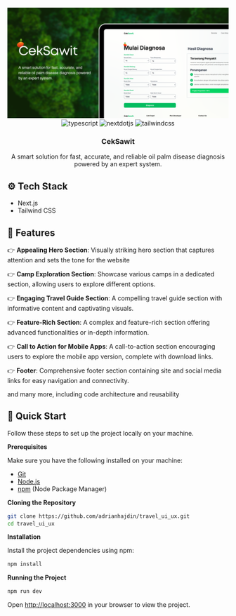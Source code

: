 <div align="center">
  <br />
    <a href="https://youtu.be/cuzw4vL1z5E?feature=shared" target="_blank">
      <img src="/img/preview.png" alt="Project Banner">
    </a>
  <br />

  <div>
    <img src="https://img.shields.io/badge/-Typescript-black?style=for-the-badge&logoColor=white&logo=typescript&color=3178C6" alt="typescript" />
    <img src="https://img.shields.io/badge/-Next_JS-black?style=for-the-badge&logoColor=white&logo=nextdotjs&color=000000" alt="nextdotjs" />
    <img src="https://img.shields.io/badge/-Tailwind_CSS-black?style=for-the-badge&logoColor=white&logo=tailwindcss&color=06B6D4" alt="tailwindcss" />
  </div>

  <h3 align="center">CekSawit</h3>

   <div align="center">
     A smart solution for fast, accurate, and reliable oil palm disease diagnosis powered by an expert system.
    </div>
</div>



## <a name="tech-stack">⚙️ Tech Stack</a>

- Next.js
- Tailwind CSS

## <a name="features">🔋 Features</a>

👉 **Appealing Hero Section**: Visually striking hero section that captures attention and sets the tone for the website

👉 **Camp Exploration Section**: Showcase various camps in a dedicated section, allowing users to explore different options.

👉 **Engaging Travel Guide Section**: A compelling travel guide section with informative content and captivating visuals.

👉 **Feature-Rich Section**: A complex and feature-rich section offering advanced functionalities or in-depth information.

👉 **Call to Action for Mobile Apps**: A call-to-action section encouraging users to explore the mobile app version, complete with download links.

👉 **Footer**: Comprehensive footer section containing site and social media links for easy navigation and connectivity.

and many more, including code architecture and reusability 

## <a name="quick-start">🤸 Quick Start</a>

Follow these steps to set up the project locally on your machine.

**Prerequisites**

Make sure you have the following installed on your machine:

- [Git](https://git-scm.com/)
- [Node.js](https://nodejs.org/en)
- [npm](https://www.npmjs.com/) (Node Package Manager)

**Cloning the Repository**

```bash
git clone https://github.com/adrianhajdin/travel_ui_ux.git
cd travel_ui_ux
```

**Installation**

Install the project dependencies using npm:

```bash
npm install
```

**Running the Project**

```bash
npm run dev
```

Open [http://localhost:3000](http://localhost:3000) in your browser to view the project.
